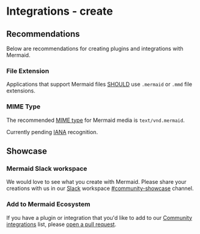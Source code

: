 # Integrations - create

## Recommendations

Below are recommendations for creating plugins and integrations with Mermaid.

### File Extension

Applications that support Mermaid files [SHOULD](https://datatracker.ietf.org/doc/html/rfc2119#section-3) use `.mermaid` or `.mmd` file extensions.

### MIME Type

The recommended [MIME type](https://www.iana.org/assignments/media-types/media-types.xhtml) for Mermaid media is `text/vnd.mermaid`.

Currently pending [IANA](https://www.iana.org/) recognition.

## Showcase

### Mermaid Slack workspace

We would love to see what you create with Mermaid. Please share your creations with us in our [Slack](https://join.slack.com/t/mermaid-talk/shared_invite/zt-22p2r8p9y-qiyP1H38GjFQ6S6jbBkOxQ) workspace [#community-showcase](https://mermaid-talk.slack.com/archives/C05NK37LT40) channel.

### Add to Mermaid Ecosystem

If you have a plugin or integration that you'd like to add to our [Community integrations](/ecosystem/integrations-community) list, please [open a pull request](https://github.com/mermaid-js/mermaid).
